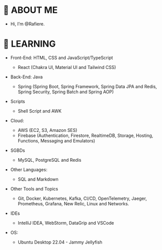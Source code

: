 # 👋 ABOUT ME

-  Hi, I’m @Rafiere.

# 👀 LEARNING

- Front-End: HTML, CSS and JavaScript/TypeScript
  - React (Chakra UI, Material UI and Tailwind CSS)

- Back-End: Java
  - Spring (Spring Boot, Spring Framework, Spring Data JPA and Redis, Spring Security, Spring Batch and Spring AOP)

- Scripts
  - Shell Script and AWK

- Cloud: 
  - AWS (EC2, S3, Amazon SES)
  - Firebase (Authentication, Firestore, RealtimeDB, Storage, Hosting, Functions, Messaging and Emulators)

- SGBDs
  - MySQL, PostgreSQL and Redis

- Other Languages: 
  - SQL and Markdown

- Other Tools and Topics
  - Git, Docker, Kubernetes, Kafka, CI/CD, OpenTelemetry, Jaeger, Prometheus, Grafana, New Relic, Linux and Networks.

- IDEs
  - IntelliJ IDEA, WebStorm, DataGrip and VSCode

- OS:
  - Ubuntu Desktop 22.04 - Jammy Jellyfish
